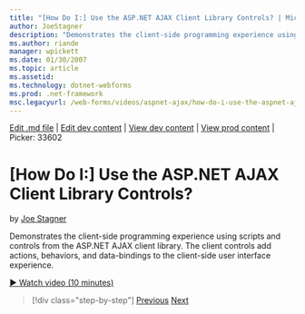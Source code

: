 ```yaml
---
title: "[How Do I:] Use the ASP.NET AJAX Client Library Controls? | Microsoft Docs"
author: JoeStagner
description: "Demonstrates the client-side programming experience using scripts and controls from the ASP.NET AJAX client library. The client controls add actions, behavio..."
ms.author: riande
manager: wpickett
ms.date: 01/30/2007
ms.topic: article
ms.assetid: 
ms.technology: dotnet-webforms
ms.prod: .net-framework
msc.legacyurl: /web-forms/videos/aspnet-ajax/how-do-i-use-the-aspnet-ajax-client-library-controls
---
```

[Edit .md file](C:\Projects\msc\dev\Msc.Www\Web.ASP\App_Data\github\web-forms\videos\aspnet-ajax\how-do-i-use-the-aspnet-ajax-client-library-controls.md) | [Edit dev content](http://www.aspdev.net/umbraco#/content/content/edit/26579) | [View dev content](http://docs.aspdev.net/tutorials/web-forms/videos/aspnet-ajax/how-do-i-use-the-aspnet-ajax-client-library-controls.html) | [View prod content](http://www.asp.net/web-forms/videos/aspnet-ajax/how-do-i-use-the-aspnet-ajax-client-library-controls) | Picker: 33602

[How Do I:] Use the ASP.NET AJAX Client Library Controls?
====================
by [Joe Stagner](https://github.com/JoeStagner)

Demonstrates the client-side programming experience using scripts and controls from the ASP.NET AJAX client library. The client controls add actions, behaviors, and data-bindings to the client-side user interface experience.

[&#9654; Watch video (10 minutes)](https://channel9.msdn.com/Blogs/ASP-NET-Site-Videos/how-do-i-use-the-aspnet-ajax-client-library-controls)

>[!div class="step-by-step"] [Previous](how-do-i-aspnet-ajax-enable-an-existing-web-service.md) [Next](how-do-i-use-an-aspnet-ajax-scriptmanagerproxy.md)